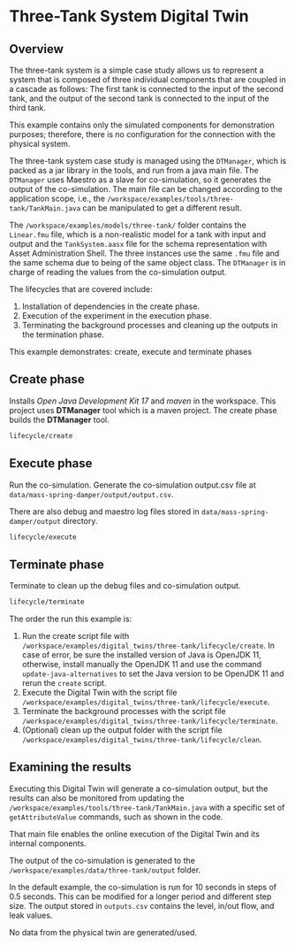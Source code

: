 # Three-Tank System Digital Twin

## Overview

The three-tank system is a simple case study allows us to represent
a system that is composed of three individual components that are coupled
in a cascade as follows:
The first tank is connected to the input of the second tank, and the output
of the second tank is connected to the input of the third tank.

This example contains only the simulated components for demonstration
purposes; therefore, there is no configuration for the connection with
the physical system.

The three-tank system case study is managed using the ```DTManager```,
which is packed as a jar library in the tools, and run from a java main file.
The ```DTManager``` uses Maestro as a slave for co-simulation,
so it generates the output of the co-simulation.
The main file can be changed according to the application scope,
i.e., the ```/workspace/examples/tools/three-tank/TankMain.java```
can be manipulated to get a different result.

The ```/workspace/examples/models/three-tank/``` folder contains
the ```Linear.fmu``` file, which is a non-realistic model for a tank
with input and output and the ```TankSystem.aasx``` file for the schema
representation with Asset Administration Shell.
The three instances use the same ```.fmu``` file and the same schema
due to being of the same object class.
The ```DTManager``` is in charge of reading the values from
the co-simulation output.

The lifecycles that are covered include:

1. Installation of dependencies in the create phase.
2. Execution of the experiment in the execution phase.
3. Terminating the background processes and cleaning up the outputs
   in the termination phase.

This example demonstrates: create, execute and terminate phases

## Create phase

Installs _Open Java Development Kit 17_ and _maven_ in the workspace.
This project uses **DTManager** tool which is a maven project.
The create phase builds the **DTManager** tool.

```bash
lifecycle/create
```

## Execute phase

Run the co-simulation. Generate the co-simulation output.csv file
at `data/mass-spring-damper/output/output.csv`.

There are also debug and maestro log files stored in
`data/mass-spring-damper/output` directory.

```bash
lifecycle/execute
```

## Terminate phase

Terminate to clean up the debug files and co-simulation output.

```bash
lifecycle/terminate
```

The order the run this example is:

1. Run the create script file with
   ```/workspace/examples/digital_twins/three-tank/lifecycle/create```.
   In case of error, be sure the installed version of Java is OpenJDK 11,
   otherwise, install manually the OpenJDK 11 and use the command
   ```update-java-alternatives``` to set the Java version to be OpenJDK 11
   and rerun the ```create``` script.
2. Execute the Digital Twin with the script file
   ```/workspace/examples/digital_twins/three-tank/lifecycle/execute```.
3. Terminate the background processes with the script file
   ```/workspace/examples/digital_twins/three-tank/lifecycle/terminate```.
4. (Optional) clean up the output folder with the script file
   ```/workspace/examples/digital_twins/three-tank/lifecycle/clean```.

## Examining the results

Executing this Digital Twin will generate a co-simulation output,
but the results can also be monitored from updating the
```/workspace/examples/tools/three-tank/TankMain.java``` with
a specific set of ```getAttributeValue``` commands, such as shown
in the code.

That main file enables the online execution of the Digital Twin
and its internal components.

The output of the co-simulation is generated to the
```/workspace/examples/data/three-tank/output``` folder.

In the default example, the co-simulation is run for 10 seconds
in steps of 0.5 seconds.
This can be modified for a longer period and different step size.
The output stored in ```outputs.csv``` contains the level,
in/out flow, and leak values.

No data from the physical twin are generated/used.
